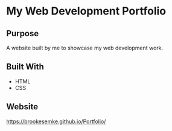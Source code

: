 # My Web Development Portfolio

## Purpose
A website built by me to showcase my web development work. 

## Built With
* HTML
* CSS

## Website
https://brookesemke.github.io/Portfolio/